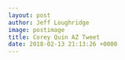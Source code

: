 ```yaml
---
layout: post
author: Jeff Loughridge
image: postimage
title: Corey Quin AZ Tweet
date: 2018-02-13 21:13:26 +0000
---
```

